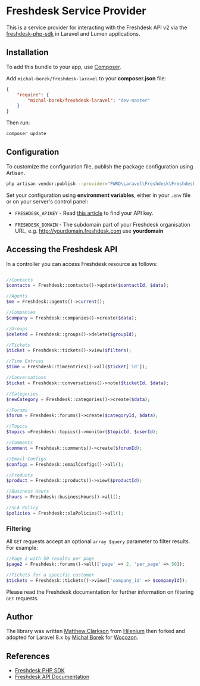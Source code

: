 # Freshdesk Service Provider

This is a service provider for interacting with the Freshdesk API v2 via the 
[freshdesk-php-sdk](https://github.com/michal-borek/freshdesk-php-sdk) in Laravel and Lumen applications.

## Installation

To add this bundle to your app, use [Composer](https://getcomposer.org).

Add `michal-borek/freshdesk-laravel` to your **composer.json** file:

```json
{
    "require": {
        "michal-borek/freshdesk-laravel": "dev-master"
    }
}
```

Then run:
 
 ```sh
 composer update
 ```

## Configuration


To customize the configuration file, publish the package configuration using Artisan.

```sh
php artisan vendor:publish --provider="FWRD\Laravel\Freshdesk\FreshdeskServiceProvider"
```

Set your configuration using **environment variables**, either in your `.env` file or on your server's control panel:

- `FRESHDESK_APIKEY` - Read [this article](https://support.freshdesk.com/support/solutions/articles/215517-how-to-find-your-api-key) to find your API key.

- `FRESHDESK_DOMAIN` - The subdomain part of your Freshdesk organisation URL, e.g. http://yourdomain.freshdesk.com use **yourdomain**

## Accessing the Freshdesk API

In a controller you can access Freshdesk resource
as follows: 

```php

//Contacts
$contacts = Freshdesk::contacts()->update($contactId, $data);

//Agents
$me = Freshdesk::agents()->current();

//Companies
$company = Freshdesk::companies()->create($data);

//Groups
$deleted = Freshdesk::groups()->delete($groupId);

//Tickets
$ticket = Freshdesk::tickets()->view($filters);

//Time Entries
$time = Freshdesk::timeEntries()->all($ticket['id']);

//Conversations
$ticket = Freshdesk::conversations()->note($ticketId, $data);

//Categories
$newCategory = Freshdesk::categories()->create($data);

//Forums
$forum = Freshdesk::forums()->create($categoryId, $data);

//Topics
$topics =Freshdesk::topics()->monitor($topicId, $userId);

//Comments
$comment = Freshdesk::comments()->create($forumId);

//Email Configs
$configs = Freshdesk::emailConfigs()->all();

//Products
$product = Freshdesk::products()->view($productId);

//Business Hours
$hours = Freshdesk::businessHours()->all();

//SLA Policy
$policies = Freshdesk::slaPolicies()->all();
```

### Filtering

All `GET` requests accept an optional `array $query` parameter to filter
results. For example:

```php
//Page 2 with 50 results per page
$page2 = Freshdesk::forums()->all(['page' => 2, 'per_page' => 50]);

//Tickets for a specific customer
$tickets = Freshdesk::tickets()->view(['company_id' => $companyId]);
```

Please read the Freshdesk documentation for further information on
filtering `GET` requests.

## Author

The library was written [Matthew Clarkson](http://mpclarkson.github.io/) 
from [Hilenium](https://hilenium.com) then forked and adopted for Laravel 8.x
by [Michał Borek](http://github.com/michal-borek) for [Wocozon](https://wocozon.nl).

## References

* [Freshdesk PHP SDK](https://github.com/michal-borek/freshdesk-php-sdk)
* [Freshdesk API Documentation](https://developer.freshdesk.com/api/)
